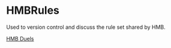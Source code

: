 # HMBRules
Used to version control and discuss the rule set shared by HMB.

[HMB Duels](./duels.md)
